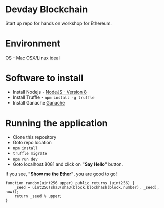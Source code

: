 # Devday Blockchain
Start up repo for hands on workshop for Ethereum.

# Environment

OS - Mac OSX/Linux ideal

# Software to install

* Install Nodejs - [NodeJS - Version 8](https://nodejs.org/en/)
* Install Truffle - ```npm install -g truffle```
* Install Ganache [Ganache](http://truffleframework.com/ganache/)

# Running the application
* Clone this repository
* Goto repo location
* ```npm install```
* ```truffle migrate```
* ```npm run dev```
* Goto localhost:8081 and click on __"Say Hello"__ button.

If you see, __"Show me the Ether"__, you are good to go! 


  	function random(uint256 upper) public returns (uint256) {
    	_seed = uint256(sha3(sha3(block.blockhash(block.number), _seed), now));
    	return _seed % upper;
  	}